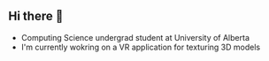 ## Hi there 👋
- Computing Science undergrad student at University of Alberta
- I'm currently wokring on a VR application for texturing 3D models
